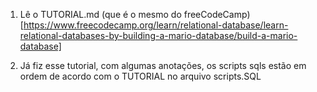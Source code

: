 1. Lê o TUTORIAL.md (que é o mesmo do freeCodeCamp) [https://www.freecodecamp.org/learn/relational-database/learn-relational-databases-by-building-a-mario-database/build-a-mario-database]

2. Já fiz esse tutorial, com algumas anotações, os scripts sqls
estão em ordem de acordo com o TUTORIAL no arquivo scripts.SQL